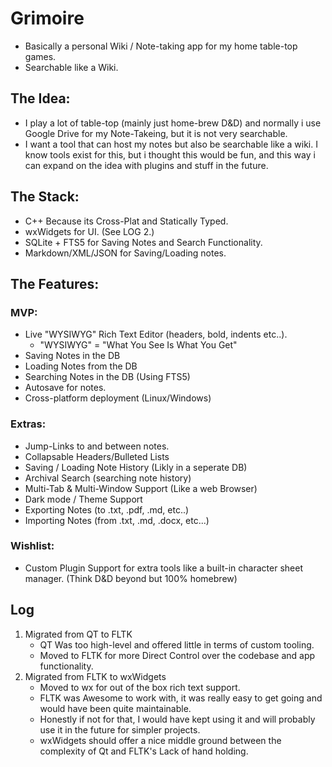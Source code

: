 # Grimoire
 - Basically a personal Wiki / Note-taking app for my home table-top games.
 - Searchable like a Wiki.

## The Idea:
- I play a lot of table-top (mainly just home-brew D&D) and normally i use Google Drive for my Note-Takeing, but it is not very searchable.
- I want a tool that can host my notes but also be searchable like a wiki. I know tools exist for this, but i thought this would be fun, and this way i can expand on the idea with plugins and stuff in the future.
  
## The Stack:
- C++ Because its Cross-Plat and Statically Typed.
- wxWidgets for UI. (See LOG 2.)
- SQLite + FTS5 for Saving Notes and Search Functionality.
- Markdown/XML/JSON for Saving/Loading notes.

## The Features:
### MVP:
- Live "WYSIWYG" Rich Text Editor (headers, bold, indents etc..).
	- "WYSIWYG" = "What You See Is What You Get"
- Saving Notes in the DB
- Loading Notes from the DB
- Searching Notes in the DB (Using FTS5)
- Autosave for notes.
- Cross-platform deployment (Linux/Windows)

### Extras:
- Jump-Links to and between notes.
- Collapsable Headers/Bulleted Lists
- Saving / Loading Note History (Likly in a seperate DB)
- Archival Search (searching note history)
- Multi-Tab & Multi-Window Support (Like a web Browser)
- Dark mode / Theme Support
- Exporting Notes (to .txt, .pdf, .md, etc..)
- Importing Notes (from .txt, .md, .docx, etc...)

### Wishlist:
- Custom Plugin Support for extra tools like a built-in character sheet manager. (Think D&D beyond but 100% homebrew)

## Log
1. Migrated from QT to FLTK
	* QT Was too high-level and offered little in terms of custom tooling.
	* Moved to FLTK for more Direct Control over the codebase and app functionality.
2. Migrated from FLTK to wxWidgets
	* Moved to wx for out of the box rich text support.
	* FLTK was Awesome to work with, it was really easy to get going and would have been quite maintainable.
	* Honestly if not for that, I would have kept using it and will probably use it in the future for simpler projects.
	* wxWidgets should offer a nice middle ground between the complexity of Qt and FLTK's Lack of hand holding.
